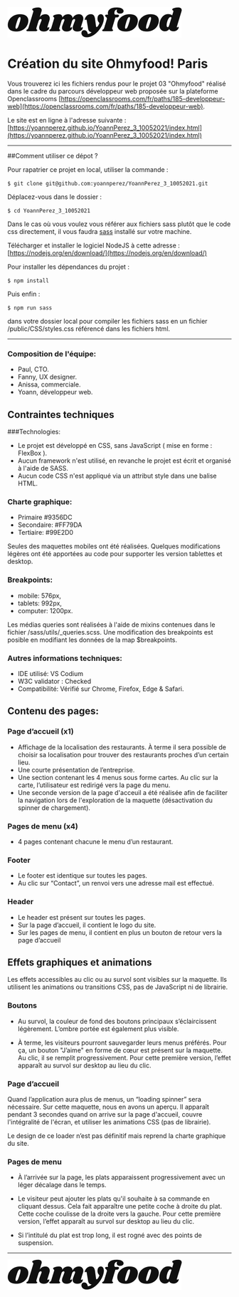 ![](public/Images/ohmyfood.png)
# Création du site Ohmyfood! Paris

Vous trouverez ici les fichiers rendus pour le projet 03 "Ohmyfood" réalisé dans le cadre du parcours développeur web proposée sur la plateforme Openclassrooms [https://openclassrooms.com/fr/paths/185-developpeur-web](https://openclassrooms.com/fr/paths/185-developpeur-web).

Le site est en ligne à l'adresse suivante :
[https://yoannperez.github.io/YoannPerez_3_10052021/index.html](https://yoannperez.github.io/YoannPerez_3_10052021/index.html)

***
##Comment utiliser ce dépot ?

Pour rapatrier ce projet en local, utiliser la commande :

```
$ git clone git@github.com:yoannperez/YoannPerez_3_10052021.git
```
Déplacez-vous dans le dossier :


```
$ cd YoannPerez_3_10052021
```

Dans le cas où vous voulez vous référer aux fichiers sass plutôt que le code css directement, il vous faudra [sass](https://sass-lang.com/) installé sur votre machine. 

Télécharger et installer le logiciel NodeJS à cette adresse :
[https://nodejs.org/en/download/](https://nodejs.org/en/download/)

Pour installer les dépendances du projet :

```
$ npm install
```



Puis enfin :

```
$ npm run sass
```
 
dans votre dossier local pour compiler les fichiers sass en un fichier /public/CSS/styles.css référencé dans les fichiers html.


***
### Composition de l'équipe:
* Paul, CTO.
* Fanny, UX designer.
* Anissa, commerciale.
* Yoann, développeur web.

## Contraintes techniques
###Technologies:
* Le projet est développé en CSS, sans JavaScript ( mise en forme : FlexBox ).
* Aucun framework n'est utilisé, en revanche le projet est écrit et organisé à l'aide de SASS. 
* Aucun code CSS n'est appliqué via un attribut style dans une balise HTML.

### Charte graphique:
* Primaire #9356DC
* Secondaire: #FF79DA
* Tertiaire: #99E2D0

Seules des maquettes mobiles ont été réalisées. Quelques modifications légères ont été apportées au code pour supporter les version tablettes et desktop.

### 	Breakpoints:
* mobile: 576px,
* tablets: 992px,
* computer: 1200px.

Les médias queries sont réalisées à l'aide de mixins contenues dans le fichier /sass/utils/_queries.scss. Une modification des breakpoints est posible en modifiant les données de la map $breakpoints.

### 	Autres informations techniques:
* IDE utilisé: VS Codium
* W3C validator : Checked
* Compatibilité: Vérifié sur Chrome, Firefox, Edge & Safari.

## Contenu des pages:
### Page d’accueil (x1)
* Affichage de la localisation des restaurants. À terme il sera possible de choisir sa localisation pour trouver des restaurants proches d’un certain lieu.
* Une courte présentation de l’entreprise.
* Une section contenant les 4 menus sous forme cartes. Au clic sur la carte, l’utilisateur est redirigé vers la page du menu.
* Une seconde version de la page d'acceuil a été réalisée afin de faciliter la navigation lors de l'exploration de la maquette (désactivation du spinner de chargement).
### Pages de menu (x4)
* 4 pages contenant chacune le menu d’un restaurant.

### Footer
* Le footer est identique sur toutes les pages.
* Au clic sur “Contact”, un renvoi vers une adresse mail est effectué.

### Header
* Le header est présent sur toutes les pages.
* Sur la page d’accueil, il contient le logo du site.
* Sur les pages de menu, il contient en plus un bouton de retour vers la page d’accueil

## Effets graphiques et animations
Les effets accessibles au clic ou au survol sont visibles sur la maquette. Ils utilisent les animations ou transitions CSS, pas de JavaScript ni de librairie.

### Boutons
* Au survol, la couleur de fond des boutons principaux s’éclaircissent légèrement. L’ombre portée est également plus visible.


* À terme, les visiteurs pourront sauvegarder leurs menus préférés. Pour ça, un bouton "J’aime" en forme de cœur est présent sur la maquette. Au clic, il se remplit progressivement. Pour cette première version, l’effet apparaît au survol sur desktop au lieu du clic.

### Page d’accueil
Quand l’application aura plus de menus, un “loading spinner” sera nécessaire. Sur cette maquette, nous en avons un aperçu. Il apparaît pendant 3 secondes quand on arrive sur la page d'accueil, couvre l'intégralité de l'écran, et utiliser les animations CSS (pas de librairie). 

Le design de ce loader n’est pas définitif mais reprend la charte graphique du site.

### Pages de menu


* À l’arrivée sur la page, les plats apparaissent progressivement avec un léger décalage dans le temps.


* Le visiteur peut ajouter les plats qu'il souhaite à sa commande en cliquant dessus. Cela fait apparaître une petite coche à droite du plat. Cette coche coulisse de la droite vers la gauche. Pour cette première version, l’effet apparaît au survol sur desktop au lieu du clic. 

* Si l’intitulé du plat est trop long, il est rogné avec des points de suspension.


***
![](public/Images/ohmyfood.png)